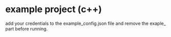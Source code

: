 # example project (c++)
add your credentials to the example_config.json file and remove the exaple_ part before running.